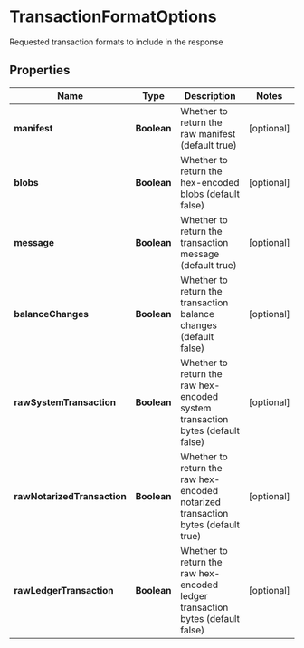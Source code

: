 

# TransactionFormatOptions

Requested transaction formats to include in the response

## Properties

| Name | Type | Description | Notes |
|------------ | ------------- | ------------- | -------------|
|**manifest** | **Boolean** | Whether to return the raw manifest (default true) |  [optional] |
|**blobs** | **Boolean** | Whether to return the hex-encoded blobs (default false) |  [optional] |
|**message** | **Boolean** | Whether to return the transaction message (default true) |  [optional] |
|**balanceChanges** | **Boolean** | Whether to return the transaction balance changes (default false) |  [optional] |
|**rawSystemTransaction** | **Boolean** | Whether to return the raw hex-encoded system transaction bytes (default false) |  [optional] |
|**rawNotarizedTransaction** | **Boolean** | Whether to return the raw hex-encoded notarized transaction bytes (default true) |  [optional] |
|**rawLedgerTransaction** | **Boolean** | Whether to return the raw hex-encoded ledger transaction bytes (default false) |  [optional] |



